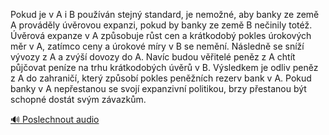 
Pokud je v A i B používán stejný standard, je nemožné, aby banky ze země A prováděly úvěrovou expanzi, pokud by banky ze země B nečinily totéž. Úvěrová expanze v A způsobuje růst cen a krátkodobý pokles úrokových měr v A, zatímco ceny a úrokové míry v B se nemění. Následně se sníží vývozy z A a zvýší dovozy do A. Navíc budou věřitelé peněz z A chtít půjčovat peníze na trhu krátkodobých úvěrů v B. Výsledkem je odliv peněz z A do zahraničí, který způsobí pokles peněžních rezerv bank v A. Pokud banky v A nepřestanou se svojí expanzivní politikou, brzy přestanou být schopné dostát svým závazkům.

[🔊 Poslechnout audio](/data/7-paragraphs/audio/chapter_84/para_003-Pokud-je-v-A-i-B-pouvn-stejn-standard-je-nemo.mp3)
